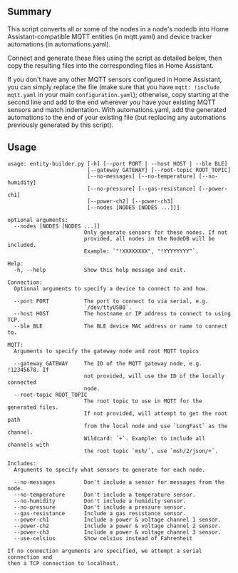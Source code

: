 ## Summary
This script converts all or some of the nodes in a node's nodedb into Home
Assistant-compatible MQTT entities (in mqtt.yaml) and device tracker
automations (in automations.yaml).

Connect and generate these files using the script as detailed below, then copy
the resulting files into the corresponding files in Home Assistant.

If you don't have any other MQTT sensors configured in Home Assistant, you can
simply replace the file (make sure that you have `mqtt: !include mqtt.yaml` in
your main `configuration.yaml`); otherwise, copy starting at the second line
and add to the end wherever you have your existing MQTT sensors and match
indentation. With automations.yaml, add the generated automations to the end of
your existing file (but replacing any automations previously generated by this
script).

## Usage
```
usage: entity-builder.py [-h] [--port PORT | --host HOST | --ble BLE]
                         [--gateway GATEWAY] [--root-topic ROOT_TOPIC]
                         [--no-messages] [--no-temperature] [--no-humidity]
                         [--no-pressure] [--gas-resistance] [--power-ch1]
                         [--power-ch2] [--power-ch3]
                         [--nodes [NODES [NODES ...]]]

optional arguments:
  --nodes [NODES [NODES ...]]
                        Only generate sensors for these nodes. If not
                        provided, all nodes in the NodeDB will be included.
                        Example: `"!XXXXXXXX", "!YYYYYYYY"`.

Help:
  -h, --help            Show this help message and exit.

Connection:
  Optional arguments to specify a device to connect to and how.

  --port PORT           The port to connect to via serial, e.g.
                        `/dev/ttyUSB0`.
  --host HOST           The hostname or IP address to connect to using TCP.
  --ble BLE             The BLE device MAC address or name to connect to.

MQTT:
  Arguments to specify the gateway node and root MQTT topics

  --gateway GATEWAY     The ID of the MQTT gateway node, e.g. !12345678. If
                        not provided, will use the ID of the locally connected
                        node.
  --root-topic ROOT_TOPIC
                        The root topic to use in MQTT for the generated files.
                        If not provided, will attempt to get the root path
                        from the local node and use `LongFast` as the channel.
                        Wildcard: `+`. Example: to include all channels with
                        the root topic `msh/`, use `msh/2/json/+`.

Includes:
  Arguments to specify what sensors to generate for each node.

  --no-messages         Don't include a sensor for messages from the node.
  --no-temperature      Don't include a temperature sensor.
  --no-humidity         Don't include a humidity sensor.
  --no-pressure         Don't include a pressure sensor.
  --gas-resistance      Include a gas resistance sensor.
  --power-ch1           Include a power & voltage channel 1 sensor.
  --power-ch2           Include a power & voltage channel 2 sensor.
  --power-ch3           Include a power & voltage channel 3 sensor.
  --use-celsius         Show celsius instead of Fahrenheit

If no connection arguments are specified, we attempt a serial connection and
then a TCP connection to localhost.
```
